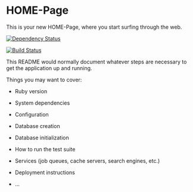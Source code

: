 # HOME-Page

This is your new HOME-Page, where you start surfing through the web.

[![Dependency Status](https://beta.gemnasium.com/badges/github.com/better-live-movement/homepage.svg)](https://beta.gemnasium.com/projects/github.com/better-live-movement/homepage)

[![Build Status](https://travis-ci.org/better-live-movement/homepage.svg?branch=master)](https://travis-ci.org/better-live-movement/homepage)

This README would normally document whatever steps are necessary to get the
application up and running.

Things you may want to cover:

* Ruby version

* System dependencies

* Configuration

* Database creation

* Database initialization

* How to run the test suite

* Services (job queues, cache servers, search engines, etc.)

* Deployment instructions

* ...
